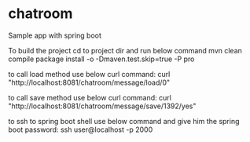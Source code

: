 # chatroom
Sample app with spring boot

To build the project cd to project dir and run below command
mvn clean compile package install -o -Dmaven.test.skip=true -P pro

to call load method use below curl command:
curl "http://localhost:8081/chatroom/message/load/0"

to call save method use below curl command:
curl "http://localhost:8081/chatroom/message/save/1392/yes"

to ssh to spring boot shell use below command and give him the spring boot password:
ssh user@localhost -p 2000

